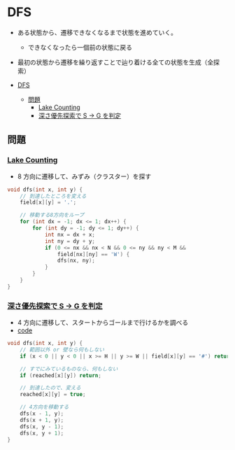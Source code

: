 # DFS
- ある状態から、遷移できなくなるまで状態を進めていく。
  - できなくなったら一個前の状態に戻る
- 最初の状態から遷移を繰り返すことで辿り着ける全ての状態を生成（全探索）


- [DFS](#dfs)
  - [問題](#問題)
    - [Lake Counting](#lake-counting)
    - [深さ優先探索で S -> G を判定](#深さ優先探索で-s---g-を判定)


## 問題

### [Lake Counting](http://poj.org/problem?id=2386)

- 8 方向に遷移して、みずみ（クラスター）を探す

```cpp
void dfs(int x, int y) {
    // 到達したところを変える
    field[x][y] = '.';

    // 移動する8方向をループ
    for (int dx = -1; dx <= 1; dx++) {
        for (int dy = -1; dy <= 1; dy++) {
            int nx = dx + x;
            int ny = dy + y;
            if (0 <= nx && nx < N && 0 <= ny && ny < M &&
                field[nx][ny] == 'W') {
                dfs(nx, ny);
            }
        }
    }
}
```
### [深さ優先探索で S -> G を判定](https://atcoder.jp/contests/atc001/tasks/dfs_a)

- 4 方向に遷移して、スタートからゴールまで行けるかを調べる
- [code](https://atcoder.jp/contests/atc001/submissions/24640179)

```cpp
void dfs(int x, int y) {
    // 範囲以外 or 壁なら何もしない
    if (x < 0 || y < 0 || x >= H || y >= W || field[x][y] == '#') return;

    // すでにみているものなら、何もしない
    if (reached[x][y]) return;

    // 到達したので、変える
    reached[x][y] = true;

    // 4方向を移動する
    dfs(x - 1, y);
    dfs(x + 1, y);
    dfs(x, y - 1);
    dfs(x, y + 1);
}
```
